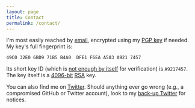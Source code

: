 ```yaml
---
layout: page
title: Contact
permalink: /contact/
---
```


I'm most easily reached by [email](mailto:kycuonghuynh@ucla.edu),
encrypted using my [PGP key](/PGP.txt) if needed. My key's full
fingerprint is: 

```
49C0 32E0 6BD9 71B5 B4A0  DFE1 F6EA A503 A921 7457
```

Its short key ID (which is [not enough by itself](https://security.stackexchange.com/questions/74009/what-is-an-openpgp-key-id-collision) for verification)
is `A9217457`. The key itself is a [4096-bit](https://xkcd.com/538/) 
[RSA](https://xkcd.com/343/) key. 

You can also find me on [Twitter](https://twitter.com/KyCodeHuynh).
Should anything ever go wrong (e.g., a compromised GitHub or Twitter
account), look to my [back-up Twitter](https://twitter.com/KyCuongPublic) for notices.